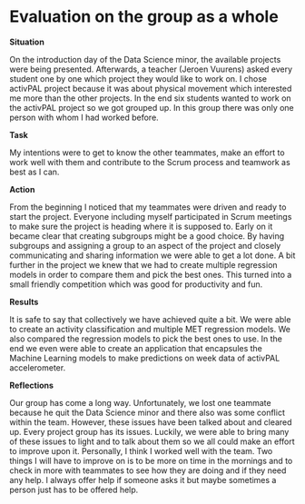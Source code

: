 # Evaluation on the group as a whole

**Situation**

On the introduction day of the Data Science minor, the available projects were being presented. Afterwards, a teacher (Jeroen Vuurens) asked every student one by one which project they would like to work on. I chose activPAL project because it was about physical movement which interested me more than the other projects. In the end six students wanted to work on the activPAL project so we got grouped up. In this group there was only one person with whom I had worked before. 

**Task**

My intentions were to get to know the other teammates, make an effort to work well with them and contribute to the Scrum process and teamwork as best as I can. 

**Action**

From the beginning I noticed that my teammates were driven and ready to start the project. Everyone including myself participated in Scrum meetings to make sure the project is heading where it is supposed to. Early on it became clear that creating subgroups might be a good choice. By having subgroups and assigning a group to an aspect of the project and closely communicating and sharing information we were able to get a lot done. A bit further in the project we knew that we had to create multiple regression models in order to compare them and pick the best ones. This turned into a small friendly competition which was good for productivity and fun.  

**Results**

It is safe to say that collectively we have achieved quite a bit. We were able to create an activity classification and multiple MET regression models. We also compared the regression models to pick the best ones to use. In the end we even were able to create an application that encapsules the Machine Learning models to make predictions on week data of activPAL accelerometer.

**Reflections**

Our group has come a long way. Unfortunately, we lost one teammate because he quit the Data Science minor and there also was some conflict within the team. However, these issues have been talked about and cleared up. Every project group has its issues. Luckily, we were able to bring many of these issues to light and to talk about them so we all could make an effort to improve upon it. Personally, I think I worked well with the team. Two things I will have to improve on is to be more on time in the mornings and to check in more with teammates to see how they are doing and if they need any help. I always offer help if someone asks it but maybe sometimes a person just has to be offered help. 